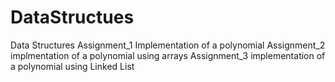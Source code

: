 # DataStructues
Data Structures Assignment_1 Implementation of a polynomial 
Assignment_2 implmentation of a polynomial using arrays
Assignment_3 implementation of a polynomial using Linked List
